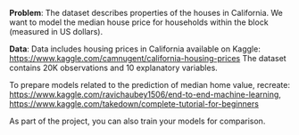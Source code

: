 **Problem**: The dataset describes properties of the houses in California. We want to model the median house price for households within the block (measured in US dollars).

**Data**: Data includes housing prices in California available on Kaggle: https://www.kaggle.com/camnugent/california-housing-prices
The dataset contains 20K observations and 10 explanatory variables.

To prepare models related to the prediction of median home value, recreate: https://www.kaggle.com/ravichaubey1506/end-to-end-machine-learning,
https://www.kaggle.com/takedown/complete-tutorial-for-beginners

As part of the project, you can also train your models for comparison.
